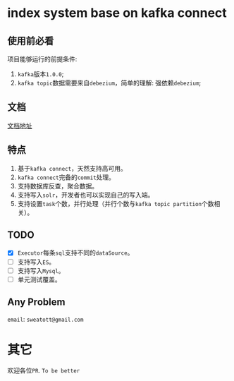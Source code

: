 # index system base on kafka connect

## 使用前必看

项目能够运行的前提条件:

1. `kafka`版本`1.0.0`;
2. `kafka topic`数据需要来自`debezium`，简单的理解: 强依赖`debezium`;

## 文档

[文档地址](docs/目录.md)

## 特点

1. 基于`kafka connect`，天然支持高可用。
2. `kafka connect`完备的`commit`处理。
3. 支持数据库反查，聚合数据。
4. 支持写入`solr`，开发者也可以实现自己的写入端。
5. 支持设置`task`个数，并行处理（并行个数与`kafka topic partition`个数相关）。

## TODO

- [x] `Executor`每条`sql`支持不同的`dataSource`。
- [ ] 支持写入`ES`。
- [ ] 支持写入`Mysql`。
- [ ] 单元测试覆盖。

## Any Problem

`email`: `sweatott@gmail.com`


# 其它

欢迎各位`PR`. `To be better`
